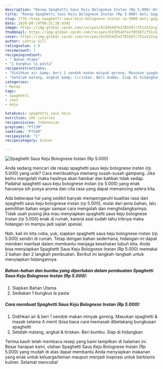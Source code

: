 ```yaml
---
description: "Resep Spaghetti Saus Keju Bolognese Instan (Rp 5.000) Anti Gagal"
title: "Resep Spaghetti Saus Keju Bolognese Instan (Rp 5.000) Anti Gagal"
slug: 1735-resep-spaghetti-saus-keju-bolognese-instan-rp-5000-anti-gagal
date: 2020-08-14T08:51:20.834Z
image: https://img-global.cpcdn.com/recipes/615954dfe278558f/751x532cq70/spaghetti-saus-keju-bolognese-instan-rp-5000-foto-resep-utama.jpg
thumbnail: https://img-global.cpcdn.com/recipes/615954dfe278558f/751x532cq70/spaghetti-saus-keju-bolognese-instan-rp-5000-foto-resep-utama.jpg
cover: https://img-global.cpcdn.com/recipes/615954dfe278558f/751x532cq70/spaghetti-saus-keju-bolognese-instan-rp-5000-foto-resep-utama.jpg
author: Lettie Gill
ratingvalue: 3.9
reviewcount: 7
recipeingredient:
- " Bahan Utama"
- "1 bungkus la pasta"
recipeinstructions:
- "Didihkan air &amp; beri 1 sendok makan minyak goreng. Masukan spaghetti &amp; masak selama 4 menit (bisa baca cara memasak dibelakang bungkusan spaghetti"
- "Setelah matang, angkat &amp; tiriskan. Beri bumbu. Siap di hidangkan"
categories:
- Resep
tags:
- spaghetti
- saus
- keju

katakunci: spaghetti saus keju 
nutrition: 165 calories
recipecuisine: Indonesian
preptime: "PT13M"
cooktime: "PT54M"
recipeyield: "1"
recipecategory: Dinner

---
```



![Spaghetti Saus Keju Bolognese Instan (Rp 5.000)](https://img-global.cpcdn.com/recipes/615954dfe278558f/751x532cq70/spaghetti-saus-keju-bolognese-instan-rp-5000-foto-resep-utama.jpg)

Anda sedang mencari ide resep spaghetti saus keju bolognese instan (rp 5.000) yang unik? Cara membuatnya memang susah-susah gampang. Jika keliru mengolah maka hasilnya akan hambar dan bahkan tidak sedap. Padahal spaghetti saus keju bolognese instan (rp 5.000) yang enak harusnya sih punya aroma dan cita rasa yang dapat memancing selera kita.



Ada beberapa hal yang sedikit banyak mempengaruhi kualitas rasa dari spaghetti saus keju bolognese instan (rp 5.000), mulai dari jenis bahan, lalu pemilihan bahan segar sampai cara mengolah dan menghidangkannya. Tidak usah pusing jika mau menyiapkan spaghetti saus keju bolognese instan (rp 5.000) enak di rumah, karena asal sudah tahu triknya maka hidangan ini mampu jadi sajian spesial.


Nah, kali ini kita coba, yuk, siapkan spaghetti saus keju bolognese instan (rp 5.000) sendiri di rumah. Tetap dengan bahan sederhana, hidangan ini dapat memberi manfaat dalam membantu menjaga kesehatan tubuh kita. Anda bisa menyiapkan Spaghetti Saus Keju Bolognese Instan (Rp 5.000) memakai 2 bahan dan 2 langkah pembuatan. Berikut ini langkah-langkah untuk menyiapkan hidangannya.

<!--inarticleads1-->

##### Bahan-bahan dan bumbu yang diperlukan dalam pembuatan Spaghetti Saus Keju Bolognese Instan (Rp 5.000):

1. Siapkan  Bahan Utama
1. Sediakan 1 bungkus la pasta




<!--inarticleads2-->

##### Cara membuat Spaghetti Saus Keju Bolognese Instan (Rp 5.000):

1. Didihkan air &amp; beri 1 sendok makan minyak goreng. Masukan spaghetti &amp; masak selama 4 menit (bisa baca cara memasak dibelakang bungkusan spaghetti
1. Setelah matang, angkat &amp; tiriskan. Beri bumbu. Siap di hidangkan




Terima kasih telah membaca resep yang kami tampilkan di halaman ini. Besar harapan kami, olahan Spaghetti Saus Keju Bolognese Instan (Rp 5.000) yang mudah di atas dapat membantu Anda menyiapkan makanan yang enak untuk keluarga/teman maupun menjadi inspirasi untuk berbisnis kuliner. Selamat mencoba!

